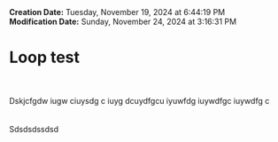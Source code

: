 <div><b>Creation Date:</b> Tuesday, November 19, 2024 at 6:44:19 PM<br></div>
<div><b>Modification Date:</b> Sunday, November 24, 2024 at 3:16:31 PM<br></div>
<div><h1>Loop test</h1></div>
<div><br></div>
<div><br></div>
<div>Dskjcfgdw iugw ciuysdg c iuyg dcuydfgcu iyuwfdg iuywdfgc iuywdfg c</div>
<div><br></div>
<div><br></div>
<div>Sdsdsdssdsd</div>

